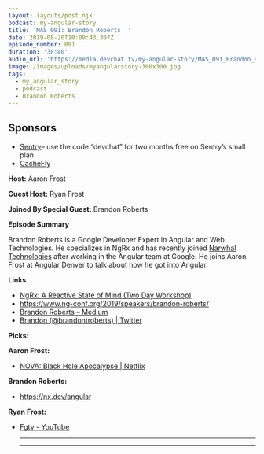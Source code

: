 ```yaml
---
layout: layouts/post.njk
podcast: my-angular-story
title: 'MAS 091: Brandon Roberts  '
date: 2019-08-20T10:00:43.307Z
episode_number: 091
duration: '38:40'
audio_url: 'https://media.devchat.tv/my-angular-story/MAS_091_Brandon_Roberts.mp3'
image: /images/uploads/myangularstory-300x300.jpg
tags:
  - my_angular_story
  - podcast
  - Brandon Roberts
---
```

## **Sponsors**

* [Sentry](http://sentry.io/)– use the code “devchat” for two months free on Sentry’s small plan
* [CacheFly](https://www.cachefly.com/)

**Host:** Aaron Frost

**Guest Host:** Ryan Frost

**Joined By Special Guest:** Brandon Roberts  

**Episode Summary**

Brandon Roberts is a  Google Developer Expert in Angular and Web Technologies. He specializes in NgRx and has recently joined [Narwhal Technologies](https://nrwl.io/) after working in the Angular team at Google. He joins Aaron Frost at Angular Denver to talk about how he got into Angular. 

**Links**

* [NgRx: A Reactive State of Mind (Two Day Workshop)](https://angulardenver.com/ngrx-a-reactive-state-of-mind)
* <https://www.ng-conf.org/2019/speakers/brandon-roberts/>
* [Brandon Roberts – Medium](https://medium.com/@brandontroberts)
* [Brandon (@brandontroberts) | Twitter](https://twitter.com/brandontroberts?lang=en)

**Picks:**

**Aaron Frost:**

* [NOVA: Black Hole Apocalypse | Netflix](https://www.netflix.com/title/81121172)

**Brandon Roberts:**

* <https://nx.dev/angular>

**Ryan Frost:**

* [Fgtv - YouTube](https://www.youtube.com/playlist?list=PLxX9oGyOFBsWZcSxKo_4wNyVO_w-2VJFY)
  - - -
  - - -
